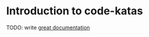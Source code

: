 # Introduction to code-katas

TODO: write [great documentation](http://jacobian.org/writing/what-to-write/)
